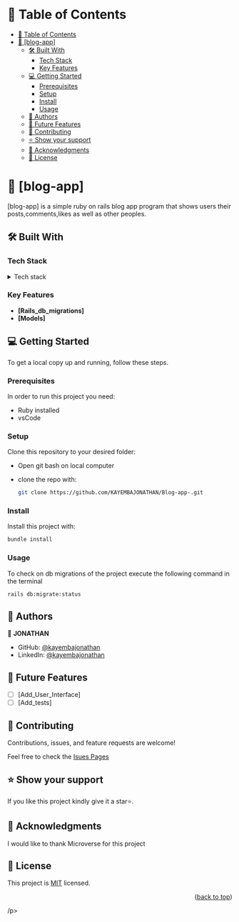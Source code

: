 <!-- TABLE OF CONTENTS -->

# 📗 Table of Contents

- [📗 Table of Contents](#-table-of-contents)
- [📖 \[blog-app\] ](#-blog-app-)
  - [🛠 Built With ](#-built-with-)
    - [Tech Stack ](#tech-stack-)
    - [Key Features ](#key-features-)
  - [💻 Getting Started ](#-getting-started-)
    - [Prerequisites](#prerequisites)
    - [Setup](#setup)
    - [Install](#install)
    - [Usage](#usage)
  - [👥 Authors ](#-authors-)
  - [🔭 Future Features ](#-future-features-)
  - [🤝 Contributing ](#-contributing-)
  - [⭐️ Show your support ](#️-show-your-support-)
  - [🙏 Acknowledgments ](#-acknowledgments-)
  - [📝 License ](#-license-)

<!-- PROJECT DESCRIPTION -->

# 📖 [blog-app] <a name="about-project"></a>

[blog-app] is a simple ruby on rails blog app program that shows users their posts,comments,likes as well as other peoples.

## 🛠 Built With <a name="built-with"></a>

### Tech Stack <a name="tech-stack"></a>

<details>
<summary>Tech stack</summary>
  <ul>
    <li><a href="https://www.ruby-lang.org/en/">Ruby</a></li>
  </ul>
</details>

### Key Features <a name="key-features"></a>

- **[Rails_db_migrations]**
- **[Models]**

<!-- GETTING STARTED -->

## 💻 Getting Started <a name="getting-started"></a>

To get a local copy up and running, follow these steps.

### Prerequisites

In order to run this project you need:

- Ruby installed
- vsCode

### Setup

Clone this repository to your desired folder:

- Open git bash on local computer
- clone the repo with:

  ```sh
  git clone https://github.com/KAYEMBAJONATHAN/Blog-app-.git
  ```

### Install

Install this project with:

```sh
bundle install
```

### Usage

To check on db migrations of the project execute the following command in the terminal

```sh
rails db:migrate:status
```

## 👥 Authors <a name="authors"></a>

👤 **JONATHAN**

- GitHub: [@kayembajonathan](https://github.com/KAYEMBAJONATHAN)
- LinkedIn: [@kayembajonathan](https://www.linkedin.com/in/cimena-kayemba/)

<!-- FUTURE FEATURES -->

## 🔭 Future Features <a name="future-features"></a>

- [ ] [Add_User_Interface]
- [ ] [Add_tests]

<!-- CONTRIBUTING -->

## 🤝 Contributing <a name="contributing"></a>

Contributions, issues, and feature requests are welcome!

Feel free to check the [Isues Pages](https://github.com/KAYEMBAJONATHAN/Blog-app-/issues)

<!-- SUPPORT -->

## ⭐️ Show your support <a name="support"></a>

If you like this project kindly give it a star⭐️.

<!-- ACKNOWLEDGEMENTS -->

## 🙏 Acknowledgments <a name="acknowledgements"></a>

I would like to thank Microverse for this project

<!-- LICENSE -->

## 📝 License <a name="license"></a>

This project is [MIT](./MIT.md) licensed.

<p align="right">(<a href="#readme-top">back to top</a>)</p>
/p>
